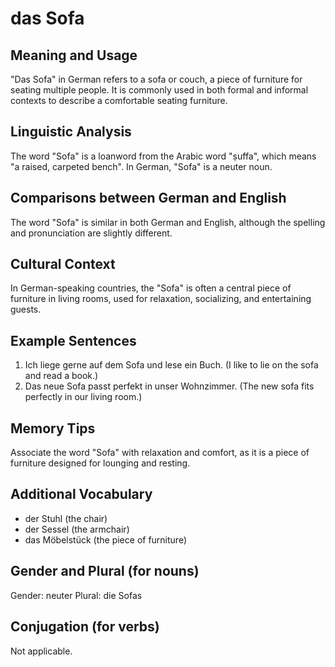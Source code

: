 # das Sofa
## Meaning and Usage
"Das Sofa" in German refers to a sofa or couch, a piece of furniture for seating multiple people. It is commonly used in both formal and informal contexts to describe a comfortable seating furniture.

## Linguistic Analysis
The word "Sofa" is a loanword from the Arabic word "ṣuffa", which means "a raised, carpeted bench". In German, "Sofa" is a neuter noun.

## Comparisons between German and English
The word "Sofa" is similar in both German and English, although the spelling and pronunciation are slightly different. 

## Cultural Context
In German-speaking countries, the "Sofa" is often a central piece of furniture in living rooms, used for relaxation, socializing, and entertaining guests.

## Example Sentences
1. Ich liege gerne auf dem Sofa und lese ein Buch. (I like to lie on the sofa and read a book.)
2. Das neue Sofa passt perfekt in unser Wohnzimmer. (The new sofa fits perfectly in our living room.)

## Memory Tips
Associate the word "Sofa" with relaxation and comfort, as it is a piece of furniture designed for lounging and resting.

## Additional Vocabulary
- der Stuhl (the chair)
- der Sessel (the armchair)
- das Möbelstück (the piece of furniture)

## Gender and Plural (for nouns)
Gender: neuter
Plural: die Sofas

## Conjugation (for verbs)
Not applicable.